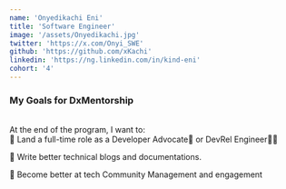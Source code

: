 ```yaml
---
name: 'Onyedikachi Eni'
title: 'Software Engineer'
image: '/assets/Onyedikachi.jpg'
twitter: 'https://x.com/Onyi_SWE'
github: 'https://github.com/xKachi'
linkedin: 'https://ng.linkedin.com/in/kind-eni'
cohort: '4'
---
```


<div>
<h3>My Goals for DxMentorship</h3> <br/>
 At the end of the program, I want to: <br/>
 📌 Land a full-time role as a Developer Advocate🥑 or DevRel Engineer👨‍💻 <br/>

📌 Write better technical blogs and documentations. <br/>

📌 Become better at tech Community Management and engagement <br/>

</div>
